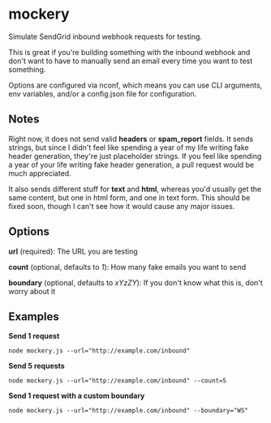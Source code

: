 mockery
=======

Simulate SendGrid inbound webhook requests for testing.

This is great if you're building something with the inbound webhook and don't want to have to manually send an email every time you want to test something.

Options are configured via nconf, which means you can use CLI arguments, env variables, and/or a config.json file for configuration.

## Notes

Right now, it does not send valid **headers** or **spam_report** fields. It sends strings, but since I didn't feel like spending a year of my life writing fake header generation, they're just placeholder strings. If you feel like spending a year of your life writing fake header generation, a pull request would be much appreciated.

It also sends different stuff for **text** and **html**, whereas you'd usually get the same content, but one in html form, and one in text form. This should be fixed soon, though I can't see how it would cause any major issues.

## Options

**url** (required): The URL you are testing

**count** (optional, defaults to _1_): How many fake emails you want to send

**boundary** (optional, defaults to _xYzZY_): If you don't know what this is, don't worry about it

## Examples

**Send 1 request**

```
node mockery.js --url="http://example.com/inbound"
```

**Send 5 requests**

```
node mockery.js --url="http://example.com/inbound" --count=5
```

**Send 1 request with a custom boundary**

```
node mockery.js --url="http://example.com/inbound" --boundary="WS"
```